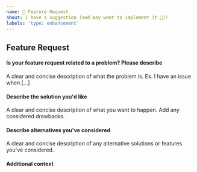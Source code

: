 ```yaml
---
name: 🚀 Feature Request
about: I have a suggestion (and may want to implement it 🙂)!
labels: 'type: enhancement'
---
```


## Feature Request

<!-- First of all: Have you checked the docs https://dromara.org/en-us/docs/soul/soul.html, GitHub issues whether someone else has already reported your issue? Maybe the feature already exists?-->

#### Is your feature request related to a problem? Please describe

A clear and concise description of what the problem is. Ex. I have an issue when [...]

#### Describe the solution you'd like

A clear and concise description of what you want to happen. Add any considered drawbacks.

#### Describe alternatives you've considered

A clear and concise description of any alternative solutions or features you've considered.

#### Additional context

